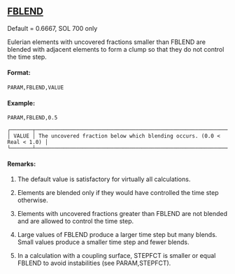 ## [FBLEND](https://help.hexagonmi.com/bundle/MSC_Nastran_2022.4/page/Nastran_Combined_Book/qrg/parameters/TOC.FBLEND.xhtml)

Default = 0.6667, SOL 700 only

Eulerian elements with uncovered fractions smaller than FBLEND are blended with adjacent elements to form a clump so that they do not control the time step.

#### Format:

```nastran
PARAM,FBLEND,VALUE
```

#### Example:

```nastran
PARAM,FBLEND,0.5
```

```text
┌───────┬────────────────────────────────────────────────────────────────────────┐
│ VALUE │ The uncovered fraction below which blending occurs. (0.0 < Real < 1.0) │
└───────┴────────────────────────────────────────────────────────────────────────┘
```
#### Remarks:

1. The default value is satisfactory for virtually all calculations.

2. Elements are blended only if they would have controlled the time step otherwise.

3. Elements with uncovered fractions greater than FBLEND are not blended and are allowed to control the time step.

4. Large values of FBLEND produce a larger time step but many blends. Small values produce a smaller time step and fewer blends.

5. In a calculation with a coupling surface, STEPFCT is smaller or equal FBLEND to avoid instabilities (see PARAM,STEPFCT).

